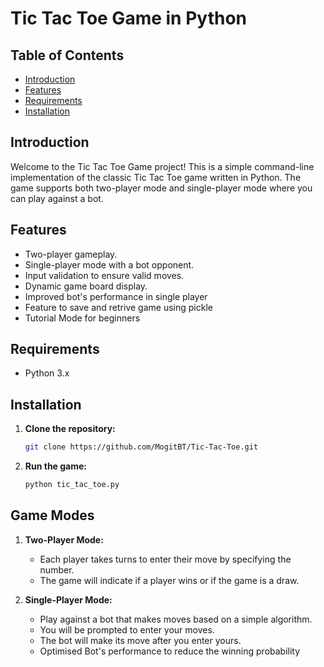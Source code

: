 # Tic Tac Toe Game in Python

## Table of Contents
- [Introduction](#introduction)
- [Features](#features)
- [Requirements](#requirements)
- [Installation](#installation)
  

## Introduction
Welcome to the Tic Tac Toe Game project! This is a simple command-line implementation of the classic Tic Tac Toe game written in Python. The game supports both two-player mode and single-player mode where you can play against a bot.

## Features
- Two-player gameplay.
- Single-player mode with a bot opponent.
- Input validation to ensure valid moves.
- Dynamic game board display.
- Improved bot's performance in single player
- Feature to save and retrive game using pickle
- Tutorial Mode for beginners

## Requirements
- Python 3.x

## Installation
1. **Clone the repository:**
    ```sh
    git clone https://github.com/MogitBT/Tic-Tac-Toe.git
    ```

2. **Run the game:**
    ```sh
    python tic_tac_toe.py
    ```

## Game Modes
1. **Two-Player Mode:**
    - Each player takes turns to enter their move by specifying the number.
    - The game will indicate if a player wins or if the game is a draw.
      
2. **Single-Player Mode:**
    - Play against a bot that makes moves based on a simple algorithm.
    - You will be prompted to enter your moves.
    - The bot will make its move after you enter yours.
    - Optimised Bot's performance to reduce the winning probability
